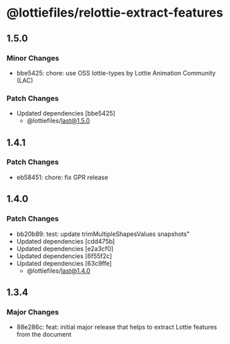 # @lottiefiles/relottie-extract-features

## 1.5.0

### Minor Changes

- bbe5425: chore: use OSS lottie-types by Lottie Animation Community (LAC)

### Patch Changes

- Updated dependencies [bbe5425]
  - @lottiefiles/last@1.5.0

## 1.4.1

### Patch Changes

- eb58451: chore: fix GPR release

## 1.4.0

### Patch Changes

- bb20b89: test: update trimMultipleShapesValues snapshots"
- Updated dependencies [cdd475b]
- Updated dependencies [e2a3cf0]
- Updated dependencies [6f55f2c]
- Updated dependencies [63c9ffe]
  - @lottiefiles/last@1.4.0

## 1.3.4

### Major Changes

- 88e286c: feat: initial major release that helps to extract Lottie features from the document
